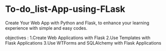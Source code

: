 # To-do_list-App-using-FLask
Create Your Web App with Python and Flask, to enhance your learning experience with simple and easy codes.


objectives :
		1.Create Web Applications with Flask
		2.Use Templates with Flask Applications
		3.Use WTForms and SQLAlchemy with Flask Applications
    
	
